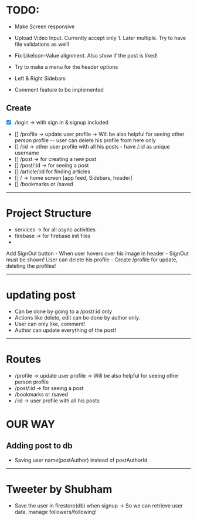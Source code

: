 # TODO:

- Make Screen responsive
- Upload Video Input. Currently accept only 1. Later multiple. Try to have file validations as well!
- Fix LikeIcon-Value alignment. Also show if the post is liked!
- Try to make a menu for the header options
- Left & Right Sidebars

- Comment feature to be implemented

## Create

- [x] /login -> with sign in & signup included
- [] /profile -> update user profile -> Will be also helpful for seeing other person profile
  -- user can delete his profile from here only
- [] /:id -> other user profile with all his posts - have /:id as unique username
- [] /post -> for creating a new post
- [] /post/:id -> for seeing a post
- [] /article/:id for finding articles
- [] / -> home screen [app feed, Sidebars, header]
- [] /bookmarks or /saved

---

# Project Structure

- services -> for all async activities
- firebase -> for firebase init files
-

Add SignOut button - When user hovers over his image in header - SignOut must be shown!
User can delete his profile - Create /profile for update, deleting the profiles!

---

# updating post

- Can be done by going to a /post/:id only
- Actions like delete, edit can be done by author only.
- User can only like, comment!
- Author can update everything of the post!

---

# Routes

- /profile -> update user profile -> Will be also helpful for seeing other person profile
- /post/:id -> for seeing a post
- /bookmarks or /saved
- /:id -> user profile with all his posts

# OUR WAY

## Adding post to db

- Saving user name(postAuthor) instead of postAuthorId

---

# Tweeter by Shubham

- Save the user in firestore(db) when signup -> So we can retrieve user data, manage followers/following!
